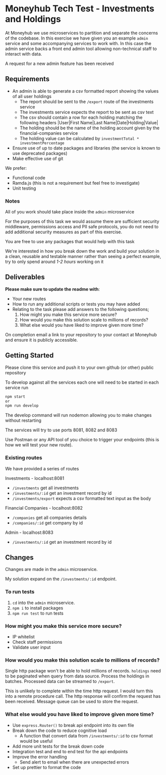 # Moneyhub Tech Test - Investments and Holdings

At Moneyhub we use microservices to partition and separate the concerns of the codebase. In this exercise we have given you an example `admin` service and some accompanying services to work with. In this case the admin service backs a front end admin tool allowing non-technical staff to interact with data.

A request for a new admin feature has been received

## Requirements

- An admin is able to generate a csv formatted report showing the values of all user holdings
    - The report should be sent to the `/export` route of the investments service
    - The investments service expects the report to be sent as csv text
    - The csv should contain a row for each holding matching the following headers
    |User|First Name|Last Name|Date|Holding|Value|
    - The holding should be the name of the holding account given by the financial-companies service
    - The holding value can be calculated by `investmentTotal * investmentPercentage`
- Ensure use of up to date packages and libraries (the service is known to use deprecated packages)
- Make effective use of git

We prefer:
- Functional code 
- Ramda.js (this is not a requirement but feel free to investigate)
- Unit testing

### Notes
All of you work should take place inside the `admin` microservice

For the purposes of this task we would assume there are sufficient security middleware, permissions access and PII safe protocols, you do not need to add additional security measures as part of this exercise.

You are free to use any packages that would help with this task

We're interested in how you break down the work and build your solution in a clean, reusable and testable manner rather than seeing a perfect example, try to only spend around *1-2 hours* working on it

## Deliverables
**Please make sure to update the readme with**:

- Your new routes
- How to run any additional scripts or tests you may have added
- Relating to the task please add answers to the following questions;
    1. How might you make this service more secure?
    2. How would you make this solution scale to millions of records?
    3. What else would you have liked to improve given more time?
  

On completion email a link to your repository to your contact at Moneyhub and ensure it is publicly accessible.

## Getting Started

Please clone this service and push it to your own github (or other) public repository

To develop against all the services each one will need to be started in each service run

```bash
npm start
or
npm run develop
```

The develop command will run nodemon allowing you to make changes without restarting

The services will try to use ports 8081, 8082 and 8083

Use Postman or any API tool of you choice to trigger your endpoints (this is how we will test your new route).

### Existing routes
We have provided a series of routes 

Investments - localhost:8081
- `/investments` get all investments
- `/investments/:id` get an investment record by id
- `/investments/export` expects a csv formatted text input as the body

Financial Companies - localhost:8082
- `/companies` get all companies details
- `/companies/:id` get company by id

Admin - localhost:8083
- `/investments/:id` get an investment record by id

## Changes
Changes are made in the `admin` microservice.

My solution expand on the `/investments/:id` endpoint.

### To run tests
1. `cd` into the `admin` microservice.
1. `npm i` to install packages
1. `npm run test` to run tests

### How might you make this service more secure?
- IP whitelist
- Check staff permissions
- Validate user input

### How would you make this solution scale to millions of records?
Single http package won't be able to hold millions of records.
`holdings` need to be paginated when query from data source. Process the holdings in batches.
Processed data can be streamed to `/export`.

This is unlikely to complete within the time http request.
I would turn this into a remote procedure call.
The http response will confirm the request has been received.
Message queue can be used to store the request.

### What else would you have liked to improve given more time?
- Use `express.Router()` to break api endpoint into its own file
- Break down the code to reduce cognitive load
    - A function that convert data from `/investments/:id` to csv format would be useful
- Add more unit tests for the break down code
- Integration test and end to end test for the api endpoints
- Improve the error handling
    - Send alert to email when there are unexpected errors
- Set up prettier to format the code
